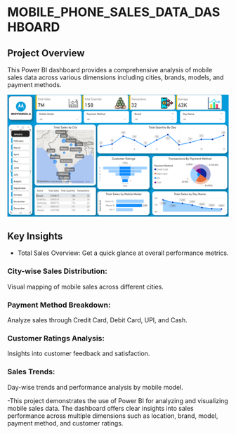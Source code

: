 # MOBILE_PHONE_SALES_DATA_DASHBOARD

## Project Overview
This Power BI dashboard provides a comprehensive analysis of mobile sales data across various dimensions including cities, brands, models, and payment methods.

![Microsoft_PowerBI_Dashboard](PowerBI.PNG)

## Key Insights
- Total Sales Overview:
Get a quick glance at overall performance metrics.

### City-wise Sales Distribution:
Visual mapping of mobile sales across different cities.

### Payment Method Breakdown:
Analyze sales through Credit Card, Debit Card, UPI, and Cash.

### Customer Ratings Analysis:
Insights into customer feedback and satisfaction.

### Sales Trends:
Day-wise trends and performance analysis by mobile model.

-This project demonstrates the use of Power BI for analyzing and visualizing mobile sales data. The dashboard offers clear insights into sales performance across multiple dimensions such as location, brand, model, payment method, and customer ratings.


